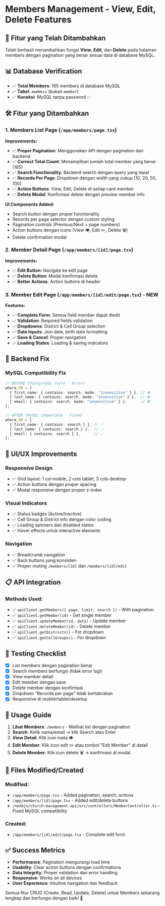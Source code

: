 # Members Management - View, Edit, Delete Features

## 🎯 **Fitur yang Telah Ditambahkan**

Telah berhasil menambahkan fungsi **View**, **Edit**, dan **Delete** pada halaman members dengan pagination yang benar sesuai data di database MySQL.

## 📊 **Database Verification**
- ✅ **Total Members**: 165 members di database MySQL
- ✅ **Tabel**: `members` (bukan `member`)
- ✅ **Koneksi**: MySQL tanpa password ✅

## 🛠️ **Fitur yang Ditambahkan**

### 1. **Members List Page** (`/app/members/page.tsx`)
**Improvements:**
- ✅ **Proper Pagination**: Menggunakan API dengan pagination dari backend
- ✅ **Correct Total Count**: Menampilkan jumlah total member yang benar (165)
- ✅ **Search Functionality**: Backend search dengan query yang tepat
- ✅ **Records Per Page**: Dropdown dengan width yang cukup (10, 20, 50, 100)
- ✅ **Action Buttons**: View, Edit, Delete di setiap card member
- ✅ **Delete Modal**: Konfirmasi delete dengan preview member info

**UI Components Added:**
- Search button dengan proper functionality
- Records per page selector dengan custom styling
- Pagination controls (Previous/Next + page numbers)
- Action buttons dengan icons (View 👁, Edit ✏️, Delete 🗑)
- Delete confirmation modal

### 2. **Member Detail Page** (`/app/members/[id]/page.tsx`)
**Improvements:**
- ✅ **Edit Button**: Navigate ke edit page
- ✅ **Delete Button**: Modal konfirmasi delete
- ✅ **Better Actions**: Action buttons di header

### 3. **Member Edit Page** (`/app/members/[id]/edit/page.tsx`) - **NEW**
**Features:**
- ✅ **Complete Form**: Semua field member dapat diedit
- ✅ **Validation**: Required fields validation
- ✅ **Dropdowns**: District & Cell Group selection
- ✅ **Date Inputs**: Join date, birth date formatting
- ✅ **Save & Cancel**: Proper navigation
- ✅ **Loading States**: Loading & saving indicators

## 🔧 **Backend Fix**

### **MySQL Compatibility Fix**
```typescript
// BEFORE (PostgreSQL style - Error)
where.OR = [
  { first_name: { contains: search, mode: "insensitive" } }, // ❌
  { last_name: { contains: search, mode: "insensitive" } },  // ❌
  { email: { contains: search, mode: "insensitive" } },      // ❌
];

// AFTER (MySQL compatible - Fixed)
where.OR = [
  { first_name: { contains: search } }, // ✅
  { last_name: { contains: search } },  // ✅
  { email: { contains: search } },      // ✅
];
```

## 🎨 **UI/UX Improvements**

### **Responsive Design**
- ✅ Grid layout: 1 col mobile, 2 cols tablet, 3 cols desktop
- ✅ Action buttons dengan proper spacing
- ✅ Modal responsive dengan proper z-index

### **Visual Indicators**
- ✅ Status badges (Active/Inactive)
- ✅ Cell Group & District info dengan color coding
- ✅ Loading spinners dan disabled states
- ✅ Hover effects untuk interactive elements

### **Navigation**
- ✅ Breadcrumb navigation
- ✅ Back buttons yang konsisten
- ✅ Proper routing `/members/[id]` dan `/members/[id]/edit`

## 📋 **API Integration**

### **Methods Used:**
- ✅ `apiClient.getMembers({ page, limit, search })` - With pagination
- ✅ `apiClient.getMember(id)` - Get single member
- ✅ `apiClient.updateMember(id, data)` - Update member
- ✅ `apiClient.deleteMember(id)` - Delete member
- ✅ `apiClient.getDistricts()` - For dropdown
- ✅ `apiClient.getCellGroups()` - For dropdown

## 🧪 **Testing Checklist**

- [x] List members dengan pagination benar
- [x] Search members berfungsi (tidak error lagi)
- [x] View member detail
- [x] Edit member dengan save
- [x] Delete member dengan konfirmasi
- [x] Dropdown "Records per page" tidak bertabrakan
- [x] Responsive di mobile/tablet/desktop

## 🚀 **Usage Guide**

1. **Lihat Members**: `/members` - Melihat list dengan pagination
2. **Search**: Ketik nama/email → klik Search atau Enter
3. **View Detail**: Klik icon mata 👁
4. **Edit Member**: Klik icon edit ✏️ atau tombol "Edit Member" di detail
5. **Delete Member**: Klik icon delete 🗑 → konfirmasi di modal

## 📁 **Files Modified/Created**

### Modified:
- `/app/members/page.tsx` - Added pagination, search, actions
- `/app/members/[id]/page.tsx` - Added edit/delete buttons
- `/nodejs/church-management-api/src/controllers/MemberController.ts` - Fixed MySQL compatibility

### Created:
- `/app/members/[id]/edit/page.tsx` - Complete edit form

## ✅ **Success Metrics**

- **Performance**: Pagination mengurangi load time
- **Usability**: Clear action buttons dengan confirmations
- **Data Integrity**: Proper validation dan error handling
- **Responsive**: Works on all devices
- **User Experience**: Intuitive navigation dan feedback

Semua fitur CRUD (Create, Read, Update, Delete) untuk Members sekarang lengkap dan berfungsi dengan baik! 🎉
